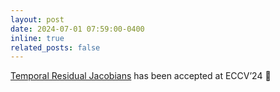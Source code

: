 ```yaml
---
layout: post
date: 2024-07-01 07:59:00-0400
inline: true
related_posts: false
---
```


[Temporal Residual Jacobians](https://temporaljacobians.github.io/) has been accepted at ECCV’24 :confetti_ball:
